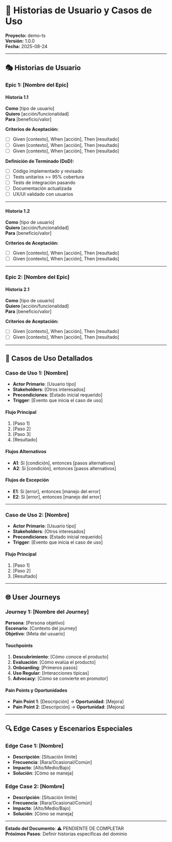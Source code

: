 # 📖 Historias de Usuario y Casos de Uso
**Proyecto:** demo-ts  
**Versión:** 1.0.0  
**Fecha:** 2025-08-24  

---

## 🎭 Historias de Usuario

### Epic 1: [Nombre del Epic]

#### Historia 1.1
**Como** [tipo de usuario]  
**Quiero** [acción/funcionalidad]  
**Para** [beneficio/valor]  

**Criterios de Aceptación:**
- [ ] Given [contexto], When [acción], Then [resultado]
- [ ] Given [contexto], When [acción], Then [resultado]
- [ ] Given [contexto], When [acción], Then [resultado]

**Definición de Terminado (DoD):**
- [ ] Código implementado y revisado
- [ ] Tests unitarios >= 95% cobertura
- [ ] Tests de integración pasando
- [ ] Documentación actualizada
- [ ] UX/UI validado con usuarios

---

#### Historia 1.2
**Como** [tipo de usuario]  
**Quiero** [acción/funcionalidad]  
**Para** [beneficio/valor]  

**Criterios de Aceptación:**
- [ ] Given [contexto], When [acción], Then [resultado]
- [ ] Given [contexto], When [acción], Then [resultado]

---

### Epic 2: [Nombre del Epic]

#### Historia 2.1
**Como** [tipo de usuario]  
**Quiero** [acción/funcionalidad]  
**Para** [beneficio/valor]  

**Criterios de Aceptación:**
- [ ] Given [contexto], When [acción], Then [resultado]
- [ ] Given [contexto], When [acción], Then [resultado]

---

## 🎯 Casos de Uso Detallados

### Caso de Uso 1: [Nombre]
- **Actor Primario**: [Usuario tipo]
- **Stakeholders**: [Otros interesados]
- **Precondiciones**: [Estado inicial requerido]
- **Trigger**: [Evento que inicia el caso de uso]

#### Flujo Principal
1. [Paso 1]
2. [Paso 2]
3. [Paso 3]
4. [Resultado]

#### Flujos Alternativos
- **A1**: Si [condición], entonces [pasos alternativos]
- **A2**: Si [condición], entonces [pasos alternativos]

#### Flujos de Excepción
- **E1**: Si [error], entonces [manejo del error]
- **E2**: Si [error], entonces [manejo del error]

---

### Caso de Uso 2: [Nombre]
- **Actor Primario**: [Usuario tipo]
- **Stakeholders**: [Otros interesados]
- **Precondiciones**: [Estado inicial requerido]
- **Trigger**: [Evento que inicia el caso de uso]

#### Flujo Principal
1. [Paso 1]
2. [Paso 2]
3. [Resultado]

---

## 🌐 User Journeys

### Journey 1: [Nombre del Journey]
**Persona**: [Persona objetivo]  
**Escenario**: [Contexto del journey]  
**Objetivo**: [Meta del usuario]  

#### Touchpoints
1. **Descubrimiento**: [Cómo conoce el producto]
2. **Evaluación**: [Cómo evalúa el producto]
3. **Onboarding**: [Primeros pasos]
4. **Uso Regular**: [Interacciones típicas]
5. **Advocacy**: [Cómo se convierte en promotor]

#### Pain Points y Oportunidades
- **Pain Point 1**: [Descripción] → **Oportunidad**: [Mejora]
- **Pain Point 2**: [Descripción] → **Oportunidad**: [Mejora]

---

## 🔍 Edge Cases y Escenarios Especiales

### Edge Case 1: [Nombre]
- **Descripción**: [Situación límite]
- **Frecuencia**: [Rara/Ocasional/Común]
- **Impacto**: [Alto/Medio/Bajo]
- **Solución**: [Cómo se maneja]

### Edge Case 2: [Nombre]
- **Descripción**: [Situación límite]
- **Frecuencia**: [Rara/Ocasional/Común]
- **Impacto**: [Alto/Medio/Bajo]
- **Solución**: [Cómo se maneja]

---

**Estado del Documento**: ⚠️ PENDIENTE DE COMPLETAR  
**Próximos Pasos**: Definir historias específicas del dominio
